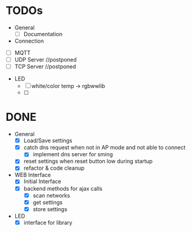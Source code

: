# TODOs
- General
  - [ ] Documentation

 - Connection
  - [ ] MQTT 
  - [ ] UDP Server //postponed 
  - [ ] TCP Server //postponed 

- LED 
  - [ ] white/color temp -> rgbwwlib
  - [ ] 

# DONE

- General
  - [x] Load/Save settings
  - [x] catch dns request when not in AP mode and not able to connect
    - [x] implement dns server for sming
  - [x] reset settings when reset button low during startup
  - [x] refactor & code cleanup
  
- WEB Interface
  - [x] Initial Interface
  - [x] backend methods for ajax calls
  	- [x] scan networks
  	- [x] get settings
  	- [x] store settings
  	
- LED 
  - [x] interface for library